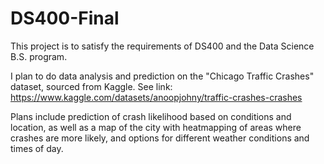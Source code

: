 # DS400-Final

This project is to satisfy the requirements of DS400 and the Data Science B.S. program.

I plan to do data analysis and prediction on the "Chicago Traffic Crashes" dataset, sourced from Kaggle.
See link: https://www.kaggle.com/datasets/anoopjohny/traffic-crashes-crashes

Plans include prediction of crash likelihood based on conditions and location, as well as a map of the city with heatmapping of areas where crashes are more likely,
and options for different weather conditions and times of day.
